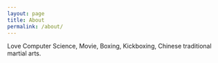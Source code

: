 ```yaml
---
layout: page
title: About
permalink: /about/
---
```


Love Computer Science, Movie, Boxing, Kickboxing, Chinese traditional martial arts.